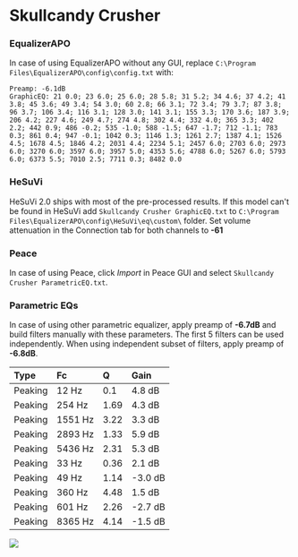 # Skullcandy Crusher

### EqualizerAPO
In case of using EqualizerAPO without any GUI, replace `C:\Program Files\EqualizerAPO\config\config.txt`
with:
```
Preamp: -6.1dB
GraphicEQ: 21 0.0; 23 6.0; 25 6.0; 28 5.8; 31 5.2; 34 4.6; 37 4.2; 41 3.8; 45 3.6; 49 3.4; 54 3.0; 60 2.8; 66 3.1; 72 3.4; 79 3.7; 87 3.8; 96 3.7; 106 3.4; 116 3.1; 128 3.0; 141 3.1; 155 3.3; 170 3.6; 187 3.9; 206 4.2; 227 4.6; 249 4.7; 274 4.8; 302 4.4; 332 4.0; 365 3.3; 402 2.2; 442 0.9; 486 -0.2; 535 -1.0; 588 -1.5; 647 -1.7; 712 -1.1; 783 0.3; 861 0.4; 947 -0.1; 1042 0.3; 1146 1.3; 1261 2.7; 1387 4.1; 1526 4.5; 1678 4.5; 1846 4.2; 2031 4.4; 2234 5.1; 2457 6.0; 2703 6.0; 2973 6.0; 3270 6.0; 3597 6.0; 3957 5.0; 4353 5.6; 4788 6.0; 5267 6.0; 5793 6.0; 6373 5.5; 7010 2.5; 7711 0.3; 8482 0.0
```

### HeSuVi
HeSuVi 2.0 ships with most of the pre-processed results. If this model can't be found in HeSuVi add
`Skullcandy Crusher GraphicEQ.txt` to `C:\Program Files\EqualizerAPO\config\HeSuVi\eq\custom\` folder.
Set volume attenuation in the Connection tab for both channels to **-61**

### Peace
In case of using Peace, click *Import* in Peace GUI and select `Skullcandy Crusher ParametricEQ.txt`.

### Parametric EQs
In case of using other parametric equalizer, apply preamp of **-6.7dB** and build filters manually
with these parameters. The first 5 filters can be used independently.
When using independent subset of filters, apply preamp of **-6.8dB**.

| Type    | Fc      |    Q | Gain    |
|:--------|:--------|:-----|:--------|
| Peaking | 12 Hz   | 0.1  | 4.8 dB  |
| Peaking | 254 Hz  | 1.69 | 4.3 dB  |
| Peaking | 1551 Hz | 3.22 | 3.3 dB  |
| Peaking | 2893 Hz | 1.33 | 5.9 dB  |
| Peaking | 5436 Hz | 2.31 | 5.3 dB  |
| Peaking | 33 Hz   | 0.36 | 2.1 dB  |
| Peaking | 49 Hz   | 1.14 | -3.0 dB |
| Peaking | 360 Hz  | 4.48 | 1.5 dB  |
| Peaking | 601 Hz  | 2.26 | -2.7 dB |
| Peaking | 8365 Hz | 4.14 | -1.5 dB |

![](https://raw.githubusercontent.com/jaakkopasanen/AutoEq/master/results/rtings/rtings/Skullcandy%20Crusher/Skullcandy%20Crusher.png)